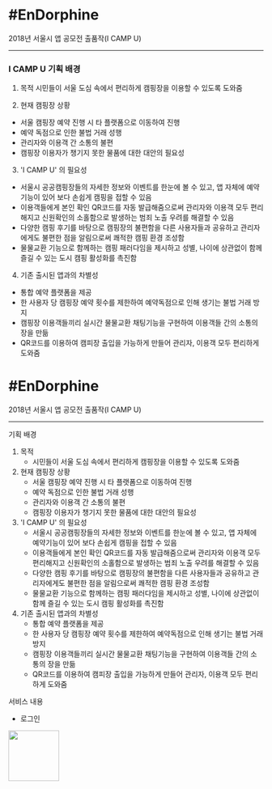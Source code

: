 # #EnDorphine
2018년 서울시 앱 공모전 출품작(I CAMP U)
<hr>

### I CAMP U 기획 배경
1. 목적 
  시민들이 서울 도심 속에서 편리하게 캠핑장을 이용할 수 있도록 도와줌
  
2. 현재 캠핑장 상황
  - 서울 캠핑장 예약 진행 시 타 플랫폼으로 이동하여 진행
  - 예약 독점으로 인한 불법 거래 성행
  - 관리자와 이용객 간 소통의 불편
  - 캠핑장 이용자가 챙기지 못한 물품에 대한 대안의 필요성
  
3. 'I CAMP U' 의 필요성
  - 서울시 공공캠핑장들의 자세한 정보와 이벤트를 한눈에 볼 수 있고, 앱 자체에 예약기능이 있어 보다 손쉽게 캠핑을 접할 수 있음
  - 이용객들에게 본인 확인 QR코드를 자동 발급해줌으로써 관리자와 이용객 모두 편리해지고 신원확인의 소홀함으로 발생하는 범죄 노출 우려를 해결할 수 있음
  - 다양한 캠핑 후기를 바탕으로 캠핑장의 불편함을 다른 사용자들과 공유하고 관리자에게도 불편한 점을 알림으로써 쾌적한 캠핑 환경 조성함
  - 물물교환 기능으로 함께하는 캠핑 패러다임을 제시하고 성별, 나이에 상관없이 함께 즐길 수 있는 도시 캠핑 활성화를 촉진함

4. 기존 출시된 앱과의 차별성
  - 통합 예약 플랫폼을 제공
  - 한 사용자 당 캠핑장 예약 횟수를 제한하여 예약독점으로 인해 생기는 불법 거래 방지
  - 캠핑장 이용객들끼리 실시간 물물교환 채팅기능을 구현하여 이용객들 간의 소통의 장을 만듦
  - QR코드를 이용하여 캠피장 출입을 가능하게 만들어 관리자, 이용객 모두 편리하게 도와줌 
  
# #EnDorphine

2018년 서울시 앱 공모전 출품작(I CAMP U)

<hr>

기획 배경

1. 목적 
   - 시민들이 서울 도심 속에서 편리하게 캠핑장을 이용할 수 있도록 도와줌
2. 현재 캠핑장 상황
   - 서울 캠핑장 예약 진행 시 타 플랫폼으로 이동하여 진행
   - 예약 독점으로 인한 불법 거래 성행
   - 관리자와 이용객 간 소통의 불편
   - 캠핑장 이용자가 챙기지 못한 물품에 대한 대안의 필요성
3. 'I CAMP U' 의 필요성
   - 서울시 공공캠핑장들의 자세한 정보와 이벤트를 한눈에 볼 수 있고, 앱 자체에 예약기능이 있어 보다 손쉽게 캠핑을 접할 수 있음
   - 이용객들에게 본인 확인 QR코드를 자동 발급해줌으로써 관리자와 이용객 모두 편리해지고 신원확인의 소홀함으로 발생하는 범죄 노출 우려를 해결할 수 있음
   - 다양한 캠핑 후기를 바탕으로 캠핑장의 불편함을 다른 사용자들과 공유하고 관리자에게도 불편한 점을 알림으로써 쾌적한 캠핑 환경 조성함
   - 물물교환 기능으로 함께하는 캠핑 패러다임을 제시하고 성별, 나이에 상관없이 함께 즐길 수 있는 도시 캠핑 활성화를 촉진함
4. 기존 출시된 앱과의 차별성
   - 통합 예약 플랫폼을 제공
   - 한 사용자 당 캠핑장 예약 횟수를 제한하여 예약독점으로 인해 생기는 불법 거래 방지
   - 캠핑장 이용객들끼리 실시간 물물교환 채팅기능을 구현하여 이용객들 간의 소통의 장을 만듦
   - QR코드를 이용하여 캠피장 출입을 가능하게 만들어 관리자, 이용객 모두 편리하게 도와줌 



서비스 내용

- 로그인

<html>

  <img src = "C:\Users\Seyoung\AppData\Local\Temp\1538501287650.png" width = "100"  height = "100">

</html>


